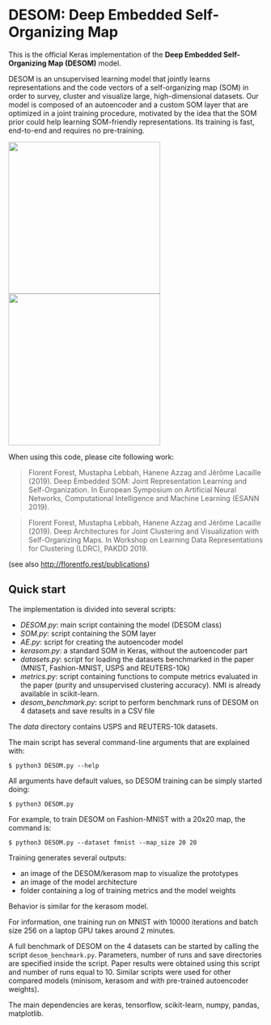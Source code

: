 # DESOM: Deep Embedded Self-Organizing Map 

This is the official Keras implementation of the **Deep Embedded Self-Organizing Map (DESOM)** model.

DESOM is an unsupervised learning model that jointly learns representations and the code vectors of a self-organizing map (SOM) in order to survey, cluster and visualize large, high-dimensional datasets. Our model is composed of an autoencoder and a custom SOM layer that are optimized in a joint training procedure, motivated by the idea that the SOM prior could help learning SOM-friendly representations. Its training is fast, end-to-end and requires no pre-training.

<img src="./fig/desom_map_mnist.png" width=300 height=300/><img src="./fig/desom_map_fmnist.png" width=300 height=300/>

When using this code, please cite following work:

> Florent Forest, Mustapha Lebbah, Hanene Azzag and Jérôme Lacaille (2019). Deep Embedded SOM: Joint Representation Learning and Self-Organization. In European Symposium on Artificial Neural Networks, Computational Intelligence and Machine Learning (ESANN 2019).

> Florent Forest, Mustapha Lebbah, Hanene Azzag and Jérôme Lacaille (2019). Deep Architectures for Joint Clustering and Visualization with Self-Organizing Maps. In Workshop on Learning Data Representations for Clustering (LDRC), PAKDD 2019.

(see also http://florentfo.rest/publications)

## Quick start

The implementation is divided into several scripts:

* *DESOM.py*: main script containing the model (DESOM class)
* *SOM.py*: script containing the SOM layer
* *AE.py*: script for creating the autoencoder model
* *kerasom.py*: a standard SOM in Keras, without the autoencoder part
* *datasets.py*: script for loading the datasets benchmarked in the paper (MNIST, Fashion-MNIST, USPS and REUTERS-10k)
* *metrics.py*: script containing functions to compute metrics evaluated in the paper (purity and unsupervised clustering accuracy). NMI is already available in scikit-learn.
* *desom_benchmark.py*: script to perform benchmark runs of DESOM on 4 datasets and save results in a CSV file

The *data* directory contains USPS and REUTERS-10k datasets.

The main script has several command-line arguments that are explained with:

```shell
$ python3 DESOM.py --help
```

All arguments have default values, so DESOM training can be simply started doing:

```shell
$ python3 DESOM.py
```

For example, to train DESOM on Fashion-MNIST with a 20x20 map, the command is:

```shell
$ python3 DESOM.py --dataset fmnist --map_size 20 20
```

Training generates several outputs:

* an image of the DESOM/kerasom map to visualize the prototypes
* an image of the model architecture
* folder containing a log of training metrics and the model weights

Behavior is similar for the kerasom model. 

For information, one training run on MNIST with 10000 iterations and batch size 256 on a laptop GPU takes around 2 minutes.

A full benchmark of DESOM on the 4 datasets can be started by calling the script `desom_benchmark.py`. Parameters, number of runs and save directories are specified inside the script. Paper results were obtained using this script and number of runs equal to 10. Similar scripts were used for other compared models (minisom, kerasom and with pre-trained autoencoder weights).

The main dependencies are keras, tensorflow, scikit-learn, numpy, pandas, matplotlib.
